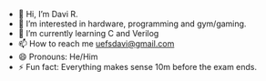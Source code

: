 - 👋 Hi, I’m Davi R.
- 👀 I’m interested in hardware, programming and gym/gaming.
- 🌱 I’m currently learning C and Verilog
- 📫 How to reach me uefsdavi@gmail.com
- 😄 Pronouns: He/Him
- ⚡ Fun fact: Everything makes sense 10m before the exam ends.

<!---
Davi-UEFS/Davi-UEFS is a ✨ special ✨ repository because its `README.md` (this file) appears on your GitHub profile.
You can click the Preview link to take a look at your changes.
--->
